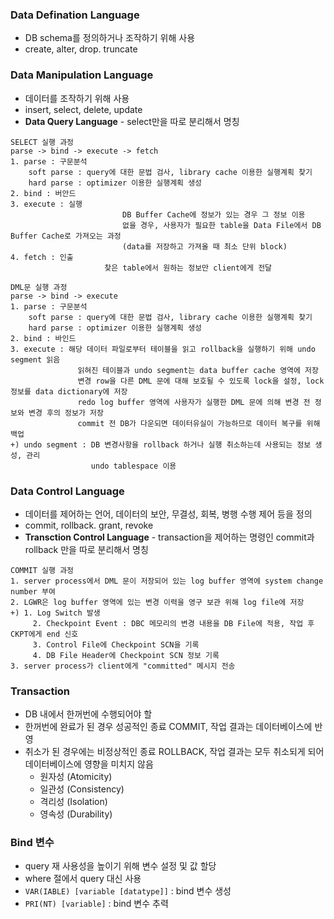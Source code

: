 ### **D**ata **D**efination **L**anguage
- DB schema를 정의하거나 조작하기 위해 사용
- create, alter, drop. truncate
### **D**ata **M**anipulation **L**anguage
- 데이터를 조작하기 위해 사용
- insert, select, delete, update
- **Data Query Language** - select만을 따로 분리해서 명칭
```plain text
SELECT 실행 과정
parse -> bind -> execute -> fetch
1. parse : 구문분석
	soft parse : query에 대한 문법 검사, library cache 이용한 실행계획 찾기
	hard parse : optimizer 이용한 실행계획 생성 
2. bind : 버안드
3. execute : 실행
						 DB Buffer Cache에 정보가 있는 경우 그 정보 이용
						 없을 경우, 사용자가 필요한 table을 Data File에서 DB Buffer Cache로 가져오는 과정
						 (data를 저장하고 가져올 때 최소 단위 block)
4. fetch : 인출 
					 찾은 table에서 원하는 정보만 client에게 전달
```
```plain text
DML문 실행 과정
parse -> bind -> execute
1. parse : 구문분석
	soft parse : query에 대한 문법 검사, library cache 이용한 실행계획 찾기
	hard parse : optimizer 이용한 실행계획 생성 
2. bind : 바인드
3. execute : 해당 데이터 파일로부터 테이블을 읽고 rollback을 실행하기 위해 undo segment 읽음
	           읽혀진 테이블과 undo segment는 data buffer cache 영역에 저장
	           변경 row을 다른 DML 문에 대해 보호될 수 있도록 lock을 설정, lock 정보를 data dictionary에 저장
	           redo log buffer 영역에 사용자가 실행한 DML 문에 의해 변경 전 정보와 변경 후의 정보가 저장
	           commit 전 DB가 다운되면 데이터유실이 가능하므로 데이터 복구를 위해 백업
+) undo segment : DB 변경사항을 rollback 하거나 실행 취소하는데 사용되는 정보 생성, 관리
                  undo tablespace 이용
```
### **D**ata **C**ontrol **L**anguage
- 데이터를 제어하는 언어, 데이터의 보안, 무결성, 회복, 병행  수행 제어 등을 정의
- commit, rollback. grant, revoke
- **Transction Control Language** - transaction을 제어하는 명령인 commit과 rollback 만을 따로 분리해서 명칭
```plain text
COMMIT 실행 과정
1. server process에서 DML 문이 저장되어 있는 log buffer 영역에 system change number 부여
2. LGWR은 log buffer 영역에 있는 변경 이력을 영구 보관 위해 log file에 저장
+) 1. Log Switch 발생 
	 2. Checkpoint Event : DBC 메모리의 변경 내용을 DB File에 적용, 작업 후 CKPT에게 end 신호
	 3. Control File에 Checkpoint SCN을 기록
	 4. DB File Header에 Checkpoint SCN 정보 기록
3. server process가 client에게 "committed" 메시지 전송
```
### Transaction
- DB 내에서 한꺼번에 수행되어야 할 
- 한꺼번에 완료가 된 경우 성공적인 종료 COMMIT, 작업 결과는 데이터베이스에 반영
- 취소가 된 경우에는 비정상적인 종료 ROLLBACK, 작업 결과는 모두 취소되게 되어 데이터베이스에 영향을 미치지 않음
  - 원자성 (Atomicity)
  - 일관성 (Consistency)
  - 격리성 (Isolation)
  - 영속성 (Durability)
### Bind 변수 
- query  재 사용성을 높이기 위해 변수 설정 및 값 할당
- where 절에서 query 대신 사용
- `VAR(IABLE) [variable [datatype]]` : bind 변수 생성
- `PRI(NT) [variable]` : bind 변수 추력

